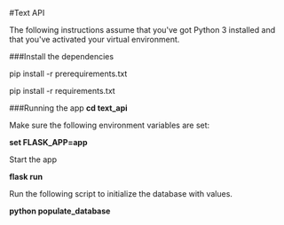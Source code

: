 #Text API

The following instructions assume that you've got Python 3 installed and that you've activated your virtual environment.


###Install the dependencies


pip install -r prerequirements.txt

pip install -r requirements.txt 

###Running the app
**cd text_api**

Make sure the following environment variables are set:

**set FLASK_APP=app**

Start the app

**flask run**

Run the following script to initialize the database with values.

**python populate_database**
